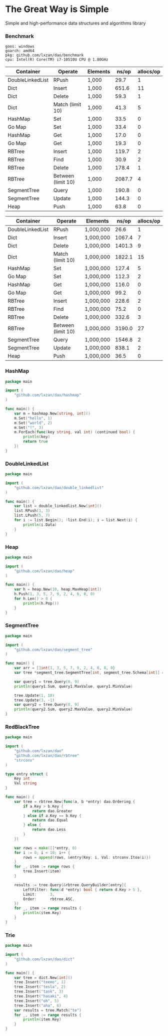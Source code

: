 # The Great Way is Simple
Simple and high-performance data structures and algorithms library



### Benchmark

```
goos: windows
goarch: amd64
pkg: github.com/lxzan/dao/benchmark
cpu: Intel(R) Core(TM) i7-10510U CPU @ 1.80GHz
```

| Container        | Operate            | Elements | ns/op  | allocs/op |
| ---------------- | ------------------ | -------- | ------ | --------- |
| DoubleLinkedList | RPush              | 1,000    | 29.7   | 1         |
| Dict             | Insert             | 1,000    | 651.6  | 11        |
| Dict             | Delete             | 1,000    | 59.3   | 1         |
| Dict             | Match (limit 10)   | 1,000    | 41.3   | 5         |
| HashMap          | Set                | 1,000    | 33.5   | 0         |
| Go Map           | Set                | 1,000    | 33.4   | 0         |
| HashMap          | Get                | 1,000    | 17.0   | 0         |
| Go Map           | Get                | 1,000    | 19.3   | 0         |
| RBTree           | Insert             | 1,000    | 119.7  | 2         |
| RBTree           | Find               | 1,000    | 30.9   | 2         |
| RBTree           | Delete             | 1,000    | 178.4  | 1         |
| RBTree           | Between (limit 10) | 1,000    | 2087.7 | 4         |
| SegmentTree      | Query              | 1,000    | 190.8  | 0         |
| SegmentTree      | Update             | 1,000    | 144.3  | 0         |
| Heap             | Push               | 1,000    | 63.8   | 0         |



| Container        | Operate            | Elements  | ns/op  | allocs/op |
| ---------------- | ------------------ | --------- | ------ | --------- |
| DoubleLinkedList | RPush              | 1,000,000 | 26.6   | 1         |
| Dict             | Insert             | 1,000,000 | 1067.4 | 7         |
| Dict             | Delete             | 1,000,000 | 1401.3 | 9         |
| Dict             | Match (limit 10)   | 1,000,000 | 1822.1 | 15        |
| HashMap          | Set                | 1,000,000 | 127.4  | 5         |
| Go Map           | Set                | 1,000,000 | 112.3  | 2         |
| HashMap          | Get                | 1,000,000 | 116.0  | 0         |
| Go Map           | Get                | 1,000,000 | 99.2   | 0         |
| RBTree           | Insert             | 1,000,000 | 228.6  | 2         |
| RBTree           | Find               | 1,000,000 | 75.2   | 0         |
| RBTree           | Delete             | 1,000,000 | 332.6  | 3         |
| RBTree           | Between (limit 10) | 1,000,000 | 3190.0 | 27        |
| SegmentTree      | Query              | 1,000,000 | 1546.8 | 2         |
| SegmentTree      | Update             | 1,000,000 | 838.1  | 2         |
| Heap             | Push               | 1,000,000 | 36.5   | 0         |

### HashMap

```go
package main

import (
	"github.com/lxzan/dao/hashmap"
)

func main() {
	var m = hashmap.New[string, int]()
	m.Set("hello", 1)
	m.Set("world", 2)
	m.Set("!", 3)
	m.ForEach(func(key string, val int) (continued bool) {
		println(key)
		return true
	})
}

```

### DoubleLinkedList

```go
package main

import (
	"github.com/lxzan/dao/double_linkedlist"
)

func main() {
	var list = double_linkedlist.New[int]()
	list.RPush(1, 3)
	list.LPush(5, 7)
	for i := list.Begin(); !list.End(i); i = list.Next(i) {
		println(i.Data)
	}
}

```

### Heap

```go
package main

import (
	"github.com/lxzan/dao/heap"
)

func main() {
	var h = heap.New(10, heap.MaxHeap[int])
	h.Push(1, 3, 5, 7, 9, 2, 4, 6, 8, 0)
	for h.Len() > 0 {
		println(h.Pop())
	}
}

```

### SegmentTree

```go
package main

import (
	"github.com/lxzan/dao/segment_tree"
)

func main() {
	var arr = []int{1, 3, 5, 7, 9, 2, 4, 6, 8, 0}
	var tree *segment_tree.SegmentTree[int, segment_tree.Schema[int]] = segment_tree.New(arr, segment_tree.Init[int], segment_tree.Merge[int])

	var query1 = tree.Query(0, 9)
	println(query1.Sum, query1.MaxValue, query1.MinValue)

	tree.Update(1, 18)
	tree.Update(3, -1)
	var query2 = tree.Query(0, 9)
	println(query2.Sum, query2.MaxValue, query2.MinValue)
}
```

### RedBlackTree

```go
package main

import (
	"github.com/lxzan/dao"
	"github.com/lxzan/dao/rbtree"
	"strconv"
)

type entry struct {
	Key int
	Val string
}

func main() {
	var tree = rbtree.New(func(a, b *entry) dao.Ordering {
		if a.Key > b.Key {
			return dao.Greater
		} else if a.Key == b.Key {
			return dao.Equal
		} else {
			return dao.Less
		}
	})

	var rows = make([]*entry, 0)
	for i := 0; i < 10; i++ {
		rows = append(rows, &entry{Key: i, Val: strconv.Itoa(i)})
	}
	for _, item := range rows {
		tree.Insert(item)
	}

	results := tree.Query(&rbtree.QueryBuilder[entry]{
		LeftFilter: func(d *entry) bool { return d.Key > 5 },
		Limit:      3,
		Order:      rbtree.ASC,
	})
	for _, item := range results {
		println(item.Key)
	}
}
```

### Trie

```go
package main

import (
	"github.com/lxzan/dao/dict"
)

func main() {
	var tree = dict.New[int]()
	tree.Insert("teemo", 1)
	tree.Insert("tesla", 2)
	tree.Insert("task", 3)
	tree.Insert("hasaki", 4)
	tree.Insert("oh", 5)
	tree.Insert("aha", 6)
	var results = tree.Match("te")
	for _, item := range results {
		println(item.Key)
	}
}

```
